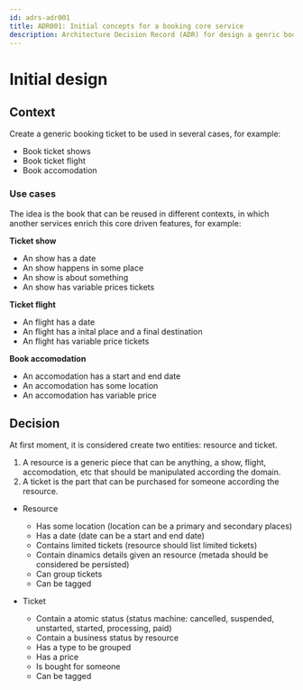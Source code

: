 ```yaml
---
id: adrs-adr001
title: ADR001: Initial concepts for a booking core service
description: Architecture Decision Record (ADR) for design a genric book core service
---
```


# Initial design

## Context
Create a generic booking ticket to be used in several cases, for example:
- Book ticket shows
- Book ticket flight
- Book accomodation

### Use cases
The idea is the book that can be reused in different contexts, in which another services enrich this core driven features, for example:

**Ticket show**
- An show has a date
- An show happens in some place
- An show is about something
- An show has variable prices tickets

**Ticket flight**
- An flight has a date
- An flight has a inital place and a final destination
- An flight has variable price tickets

**Book accomodation**
- An accomodation has a start and end date
- An accomodation has some location
- An accomodation has variable price 

## Decision

At first moment, it is considered create two entities: resource and ticket.
1. A resource is a generic piece that can be anything, a show, flight, accomodation, etc that should be manipulated according the domain.
2. A ticket is the part that can be purchased for someone according the resource.

- Resource
  - Has some location (location can be a primary and secondary places)
  - Has a date (date can be a start and end date)
  - Contains limited tickets (resource should list limited tickets)
  - Contain dinamics details given an resource (metada should be considered be persisted)
  - Can group tickets
  - Can be tagged

- Ticket
  - Contain a atomic status (status machine: cancelled, suspended, unstarted, started, processing, paid)
  - Contain a business status by resource 
  - Has a type to be grouped
  - Has a price
  - Is bought for someone
  - Can be tagged